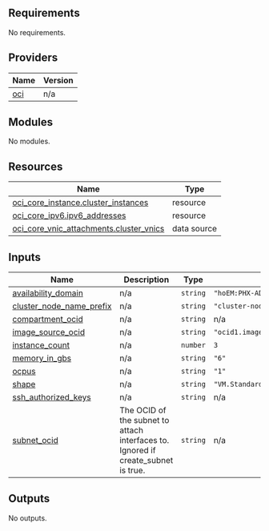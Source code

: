 <!-- BEGIN_TF_DOCS -->
## Requirements

No requirements.

## Providers

| Name | Version |
|------|---------|
| <a name="provider_oci"></a> [oci](#provider\_oci) | n/a |

## Modules

No modules.

## Resources

| Name | Type |
|------|------|
| [oci_core_instance.cluster_instances](https://registry.terraform.io/providers/hashicorp/oci/latest/docs/resources/core_instance) | resource |
| [oci_core_ipv6.ipv6_addresses](https://registry.terraform.io/providers/hashicorp/oci/latest/docs/resources/core_ipv6) | resource |
| [oci_core_vnic_attachments.cluster_vnics](https://registry.terraform.io/providers/hashicorp/oci/latest/docs/data-sources/core_vnic_attachments) | data source |

## Inputs

| Name | Description | Type | Default | Required |
|------|-------------|------|---------|:--------:|
| <a name="input_availability_domain"></a> [availability\_domain](#input\_availability\_domain) | n/a | `string` | `"hoEM:PHX-AD-2"` | no |
| <a name="input_cluster_node_name_prefix"></a> [cluster\_node\_name\_prefix](#input\_cluster\_node\_name\_prefix) | n/a | `string` | `"cluster-node-"` | no |
| <a name="input_compartment_ocid"></a> [compartment\_ocid](#input\_compartment\_ocid) | n/a | `string` | n/a | yes |
| <a name="input_image_source_ocid"></a> [image\_source\_ocid](#input\_image\_source\_ocid) | n/a | `string` | `"ocid1.image.oc1.phx.aaaaaaaa3nsfzlvkvrfug4xby77srfr43iinfkw3clur5izvlnqtxqdyj5sq"` | no |
| <a name="input_instance_count"></a> [instance\_count](#input\_instance\_count) | n/a | `number` | `3` | no |
| <a name="input_memory_in_gbs"></a> [memory\_in\_gbs](#input\_memory\_in\_gbs) | n/a | `string` | `"6"` | no |
| <a name="input_ocpus"></a> [ocpus](#input\_ocpus) | n/a | `string` | `"1"` | no |
| <a name="input_shape"></a> [shape](#input\_shape) | n/a | `string` | `"VM.Standard.A1.Flex"` | no |
| <a name="input_ssh_authorized_keys"></a> [ssh\_authorized\_keys](#input\_ssh\_authorized\_keys) | n/a | `string` | n/a | yes |
| <a name="input_subnet_ocid"></a> [subnet\_ocid](#input\_subnet\_ocid) | The OCID of the subnet to attach interfaces to.  Ignored if create\_subnet is true. | `string` | n/a | yes |

## Outputs

No outputs.
<!-- END_TF_DOCS -->